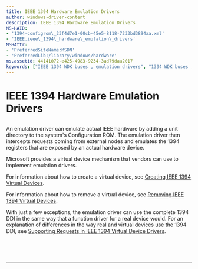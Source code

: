 ```yaml
---
title: IEEE 1394 Hardware Emulation Drivers
author: windows-driver-content
description: IEEE 1394 Hardware Emulation Drivers
MS-HAID:
- '1394-configrom\_23f4d7e1-00cb-45e5-8118-7233bd3894aa.xml'
- 'IEEE.ieee\_1394\_hardware\_emulation\_drivers'
MSHAttr:
- 'PreferredSiteName:MSDN'
- 'PreferredLib:/library/windows/hardware'
ms.assetid: 44141072-e425-4983-9234-3ad79daa2017
keywords: ["IEEE 1394 WDK buses , emulation drivers", "1394 WDK buses , emulation drivers", "emulation drivers WDK IEEE 1394 bus", "hardware emulation drivers WDK IEEE 1394 bus", "PDOs WDK IEEE 1394 bus", "virtual PDOs WDK IEEE 1394 bus"]
---
```


# IEEE 1394 Hardware Emulation Drivers


## <a href="" id="ddk-ieee-1394-hardware-emulation-drivers-kg"></a>


An emulation driver can emulate actual IEEE hardware by adding a unit directory to the system's Configuration ROM. The emulation driver then intercepts requests coming from external nodes and emulates the 1394 registers that are exposed by an actual hardware device.

Microsoft provides a virtual device mechanism that vendors can use to implement emulation drivers.

For information about how to create a virtual device, see [Creating IEEE 1394 Virtual Devices](https://msdn.microsoft.com/library/windows/hardware/ff537065).

For information about how to remove a virtual device, see [Removing IEEE 1394 Virtual Devices](https://msdn.microsoft.com/library/windows/hardware/ff537630).

With just a few exceptions, the emulation driver can use the complete 1394 DDI in the same way that a function driver for a real device would. For an explanation of differences in the way real and virtual devices use the 1394 DDI, see [Supporting Requests in IEEE 1394 Virtual Device Drivers](https://msdn.microsoft.com/library/windows/hardware/ff538825).

 

 


--------------------


